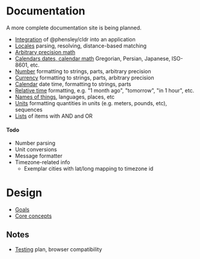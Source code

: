 # Documentation

A more complete documentation site is being planned.

* [Integration](integration.md) of @phensley/cldr into an application
* [Locales](locale.md) parsing, resolving, distance-based matching
* [Arbitrary precision math](math.md)
* [Calendars dates, calendar math](dates.md) Gregorian, Persian, Japanese, ISO-8601, etc.
* [Number](numbers.md) formatting to strings, parts, arbitrary precision
* [Currency](currencies.md) formatting to strings, parts, arbitrary precision
* [Calendar](calendars.md) date time, formatting to strings, parts
* [Relative time](relative-times.md) formatting, e.g. "1 month ago", "tomorrow", "in 1 hour", etc.
* [Names of things](names.md), languages, places, etc
* [Units](units.md) formatting quantities in units (e.g. meters, pounds, etc), sequences
* [Lists](lists.md) of items with AND and OR

#### Todo

* Number parsing
* Unit conversions
* Message formatter
* Timezone-related info
  * Exemplar cities with lat/long mapping to timezone id

# Design

* [Goals](goals.md)
* [Core concepts](concepts.md)

## Notes

* [Testing](testing.md) plan, browser compatibility
